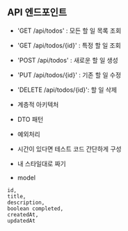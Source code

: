 ## API 엔드포인트
- 'GET /api/todos' : 모든 할 일 목록 조회
- 'GET /api/todos/{id}' : 특정 할 일 조회
- 'POST /api/todos' : 새로운 할 일 생성
- 'PUT /api/todos/{id}' : 기존 할 일 수정
- 'DELETE /api/todos/{id}': 할 일 삭제

- 계층적 아키텍처
- DTO 패턴
- 예외처리
- 시간이 있다면 테스트 코드 간단하게 구성
- 내 스타일대로 짜기

- model
```text
id,
title,
description,
boolean completed,
createdAt,
updatedAt
```